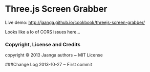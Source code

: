 Three.js Screen Grabber
=======================

Live demo: http://jaanga.github.io/cookbook/threejs-screen-grabber/

Looks like a lo of CORS issues here...

### Copyright, License and Credits
copyright &copy; 2013 Jaanga authors ~ MIT License

###Change Log
2013-10-27 ~ First commit